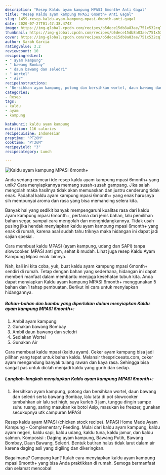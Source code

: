 ```yaml
---
description: "Resep Kaldu ayam kampung MPASI 6month+ Anti Gagal"
title: "Resep Kaldu ayam kampung MPASI 6month+ Anti Gagal"
slug: 1459-resep-kaldu-ayam-kampung-mpasi-6month-anti-gagal
date: 2020-07-27T01:47:38.474Z
image: https://img-global.cpcdn.com/recipes/b5dece15db8a83ae/751x532cq70/kaldu-ayam-kampung-mpasi-6month-foto-resep-utama.jpg
thumbnail: https://img-global.cpcdn.com/recipes/b5dece15db8a83ae/751x532cq70/kaldu-ayam-kampung-mpasi-6month-foto-resep-utama.jpg
cover: https://img-global.cpcdn.com/recipes/b5dece15db8a83ae/751x532cq70/kaldu-ayam-kampung-mpasi-6month-foto-resep-utama.jpg
author: Sarah Garcia
ratingvalue: 3.2
reviewcount: 10
recipeingredient:
- " ayam kampung"
- " bawang Bombay"
- " daun bawang dan seledri"
- " Wortel"
- " Air"
recipeinstructions:
- "Bersihkan ayam kampung, potong dan bersihkan wortel, daun bawang dan seledri serta bawang Bombay, lalu tata di pot slowcooker tambahkan air lalu set high, saya kurleb 3 jam, tunggu dingin sampe suhu ruang, saring masukan ke botol Asip, masukan ke freezer, gunakan secukupnya utk campuran MPASI"
categories:
- Resep
tags:
- kaldu
- ayam
- kampung

katakunci: kaldu ayam kampung 
nutrition: 116 calories
recipecuisine: Indonesian
preptime: "PT20M"
cooktime: "PT36M"
recipeyield: "3"
recipecategory: Lunch

---
```



![Kaldu ayam kampung MPASI 6month+](https://img-global.cpcdn.com/recipes/b5dece15db8a83ae/751x532cq70/kaldu-ayam-kampung-mpasi-6month-foto-resep-utama.jpg)

Anda sedang mencari ide resep kaldu ayam kampung mpasi 6month+ yang unik? Cara menyiapkannya memang susah-susah gampang. Jika salah mengolah maka hasilnya tidak akan memuaskan dan justru cenderung tidak enak. Padahal kaldu ayam kampung mpasi 6month+ yang enak harusnya sih mempunyai aroma dan rasa yang bisa memancing selera kita.

Banyak hal yang sedikit banyak mempengaruhi kualitas rasa dari kaldu ayam kampung mpasi 6month+, pertama dari jenis bahan, lalu pemilihan bahan segar, sampai cara mengolah dan menghidangkannya. Tidak usah pusing jika hendak menyiapkan kaldu ayam kampung mpasi 6month+ yang enak di rumah, karena asal sudah tahu triknya maka hidangan ini dapat jadi sajian spesial.

Cara membuat kaldu MPASI (ayam kampung, udang dan SAPI) tanpa slowcooker. MPASI anti gtm, sehat &amp; mudah. Lihat juga resep Kaldu Ayam Kampung Mpasi enak lainnya.


Nah, kali ini kita coba, yuk, buat kaldu ayam kampung mpasi 6month+ sendiri di rumah. Tetap dengan bahan yang sederhana, hidangan ini dapat memberi manfaat dalam membantu menjaga kesehatan tubuh kita. Anda dapat menyiapkan Kaldu ayam kampung MPASI 6month+ menggunakan 5 bahan dan 1 tahap pembuatan. Berikut ini cara untuk menyiapkan hidangannya.

<!--inarticleads1-->

##### Bahan-bahan dan bumbu yang diperlukan dalam menyiapkan Kaldu ayam kampung MPASI 6month+:

1. Ambil  ayam kampung
1. Gunakan  bawang Bombay
1. Ambil  daun bawang dan seledri
1. Sediakan  Wortel
1. Gunakan  Air


Cara membuat kaldu mpasi (kaldu ayam). Ceker ayam kampung bisa jadi pilihan yang tepat untuk bahan kaldu. Melansir thespriceeats.com, ceker ayam mengandung banyak tulang rawan dan kaya rasa. Sehingga bisa sangat pas untuk diolah menjadi kaldu yang gurih dan sedap. 

<!--inarticleads2-->

##### Langkah-langkah menyiapkan Kaldu ayam kampung MPASI 6month+:

1. Bersihkan ayam kampung, potong dan bersihkan wortel, daun bawang dan seledri serta bawang Bombay, lalu tata di pot slowcooker tambahkan air lalu set high, saya kurleb 3 jam, tunggu dingin sampe suhu ruang, saring masukan ke botol Asip, masukan ke freezer, gunakan secukupnya utk campuran MPASI


Resep kaldu ayam MPASI (chicken stock recipe). MPASI Home Made Ayam Kampung - Complementary Feeding. Mulai dari kaldu ayam kampung, kaldu ayam negeri, kaldu sapi, kaldu udang, kaldu tuna, kaldu jamur, dan kaldu salmon. Komposisi : Daging ayam kampung, Bawang Putih, Bawang Bombay, Daun Bawang, Seledri. Bentuk butiran halus tidak larut dalam air karena daging asli yang digiling dan dikeringkan. 

Bagaimana? Gampang kan? Itulah cara menyiapkan kaldu ayam kampung mpasi 6month+ yang bisa Anda praktikkan di rumah. Semoga bermanfaat dan selamat mencoba!
